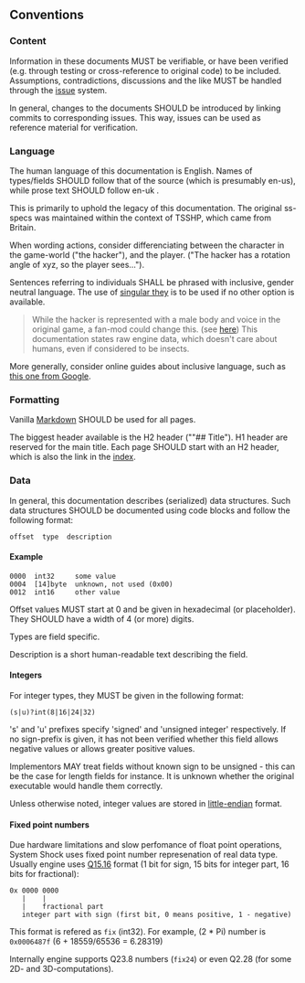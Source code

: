 ## Conventions

### Content
Information in these documents MUST be verifiable, or have been verified (e.g. through testing or cross-reference to original code) to be included. Assumptions, contradictions, discussions and the like MUST be handled through the [issue](https://github.com/inkyblackness/ss-specs/issues) system.

In general, changes to the documents SHOULD be introduced by linking commits to corresponding issues. This way, issues can be used as reference material for verification.

### Language
The human language of this documentation is English. Names of types/fields SHOULD follow that of the source (which is presumably en-us), while prose text SHOULD follow en-uk .

This is primarily to uphold the legacy of this documentation. The original ss-specs was maintained within the context of TSSHP, which came from Britain.

When wording actions, consider differenciating between the character in the game-world ("the hacker"), and the player. ("The hacker has a rotation angle of xyz, so the player sees...").

Sentences referring to individuals SHALL be phrased with inclusive, gender neutral language. The use of [singular they](https://en.wikipedia.org/wiki/Singular_they) is to be used if no other option is available.

> While the hacker is represented with a male body and voice in the original game, a fan-mod could change this. (see [here](https://www.moddb.com/mods/system-shock-female-hacker))
> This documentation states raw engine data, which doesn't care about humans, even if considered to be insects.

More generally, consider online guides about inclusive language, such as [this one from Google](https://developers.google.com/style/inclusive-documentation).

### Formatting

Vanilla [Markdown](http://daringfireball.net/projects/markdown/syntax) SHOULD be used for all pages.

The biggest header available is the H2 header (""## Title"). H1 header are reserved for the main title. Each page SHOULD start with an H2 header, which is also the link in the [index](index.md).


### Data
In general, this documentation describes (serialized) data structures. Such data structures SHOULD be documented using code blocks and follow the following format:

    offset  type  description


#### Example

    0000  int32     some value
    0004  [14]byte  unknown, not used (0x00)
    0012  int16     other value

Offset values MUST start at 0 and be given in hexadecimal (or placeholder). They SHOULD have a width of 4 (or more) digits.

Types are field specific.

Description is a short human-readable text describing the field.

#### Integers

For integer types, they MUST be given in the following format:

    (s|u)?int(8|16|24|32)

's' and 'u' prefixes specify 'signed' and 'unsigned integer' respectively. If no sign-prefix is given, it has not been verified whether this field allows negative values or allows greater positive values.

Implementors MAY treat fields without known sign to be unsigned - this can be the case for length fields for instance. It is unknown whether the original executable would handle them correctly.

Unless otherwise noted, integer values are stored in [little-endian](http://en.wikipedia.org/wiki/Endianness#Little-endian) format.

#### Fixed point numbers

Due hardware limitations and slow perfomance of float point operations, System Shock uses fixed point number represenation of real data type.
Usually engine uses [Q15.16](https://en.wikipedia.org/wiki/Q_(number_format)) format (1 bit for sign, 15 bits for integer part, 16 bits for fractional):

    0x 0000 0000
       |    |
       |    fractional part
       integer part with sign (first bit, 0 means positive, 1 - negative)

This format is refered as `fix` (int32). For example, (2 * Pi) number is `0x0006487f` (6 + 18559/65536 = 6.28319)

Internally engine supports Q23.8 numbers (`fix24`) or even Q2.28 (for some 2D- and 3D-computations).

